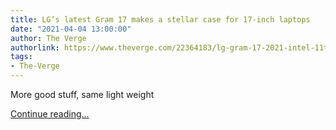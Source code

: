 ```yaml
---
title: LG’s latest Gram 17 makes a stellar case for 17-inch laptops
date: "2021-04-04 13:00:00"
author: The Verge
authorlink: https://www.theverge.com/22364183/lg-gram-17-2021-intel-11th-gen-iris-xe-graphics-performance-battery-review
tags:
- The-Verge
---
```

<p>More good stuff, same light weight</p>
  <p>
    <a href="https://www.theverge.com/22364183/lg-gram-17-2021-intel-11th-gen-iris-xe-graphics-performance-battery-review">Continue reading&hellip;</a>
  </p>